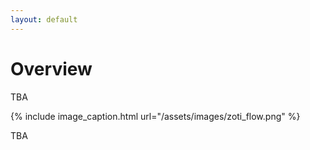 ```yaml
---
layout: default
---
```


# Overview

TBA

{% include image_caption.html url="/assets/images/zoti_flow.png" %}


TBA

